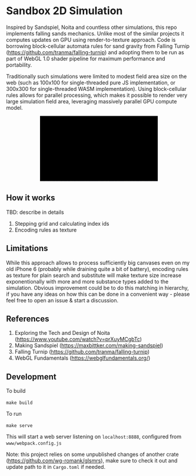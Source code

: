 # Sandbox 2D Simulation

Inspired by Sandspiel, Noita and countless other simulations, this repo implements falling sands mechanics. Unlike most of the similar projects it computes updates on GPU using render-to-texture approach. Code is borrowing block-cellular automata rules for sand gravity from Falling Turnip (https://github.com/tranma/falling-turnip) and adopting them to be run as part of WebGL 1.0 shader pipeline for maximum performance and portability.

Traditionally such simulations were limited to modest field area size on the web (such as 100x100 for single-threaded pure JS implementation, or 300x300 for single-threaded WASM implementation). Using block-cellular rules allows for parallel processing, which makes it possible to render very large simulation field area, leveraging massively parallel GPU compute model.

<p align="center">
    <img src="/docs/preview.gif">
</p>

## How it works

TBD: describe in details

1. Stepping grid and calculating index ids
2. Encoding rules as texture

## Limitations

While this approach allows to process sufficiently big canvases even on my old iPhone 6 (probably while draining quite a bit of battery), encoding rules as texture for plain search and substitute will make texture size increase exponentionally with more and more substance types added to the simulation. Obvious improvement could be to do this matching in hierarchy, if you have any ideas on how this can be done in a convenient way - please feel free to open an issue & start a discussion.

## References

1. Exploring the Tech and Design of Noita (https://www.youtube.com/watch?v=prXuyMCgbTc)
2. Making Sandspiel (https://maxbittker.com/making-sandspiel)
3. Falling Turnip (https://github.com/tranma/falling-turnip)
4. WebGL Fundamentals (https://webglfundamentals.org/)

## Development

To build

```make build```

To run

```make serve```

This will start a web server listening on `localhost:8888`, configured from `www/webpack.config.js`

Note: this project relies on some unpublished changes of another crate (https://github.com/wg-romank/glsmrs), make sure to check it out and update path to it in `Cargo.toml` if needed.
